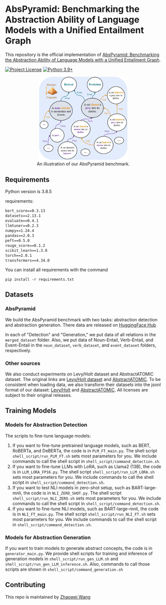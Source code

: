 # AbsPyramid: Benchmarking the Abstraction Ability of Language Models with a Unified Entailment Graph

This repository is the official implementation of 
[AbsPyramid: Benchmarking the Abstraction Ability of Language Models with a Unified Entailment Graph](https://arxiv.org/abs/2311.09174).

[![Project License](https://img.shields.io/badge/Code%20License-Apache_2.0-green.svg)](https://github.com/HKUST-KnowComp/AbsPyramid/blob/main/LICENSE)
[![Python 3.9+](https://img.shields.io/badge/python-3.8+-blue.svg)](https://www.python.org/downloads/release/python-380/)

<div align="center">
    <img src="introduction.jpg" style="width:30vw" alt="Model"/>
    <br>
    <span>An illustration of our AbsPyramid benchmark.</span>
</div>


## Requirements
Python version is 3.8.5

requirements:
```setup
bert_score==0.3.13
datasets==2.13.1
evaluate==0.4.1
llmtuner==0.2.3
numpy==1.24.4
pandas==2.0.3
peft==0.5.0
rouge_score==0.1.2
scikit_learn==1.3.0
torch==2.0.1
transformers==4.34.0
```
You can install all requirements with the command
```
pip install -r requirements.txt
```

## Datasets
### AbsPyramid
We build the AbsPyramid benchmark with two tasks: abstraction detection and abstraction generation.
There data are released on [HuggingFace Hub](https://huggingface.co/datasets/ZhaoweiWang/AbsPyramid)

In each of "Detection" and "Generation," we put data of all relations in the ```merged_dataset``` folder.
Also, we put data of Noun-Entail, Verb-Entail, and Event-Entail in the ```noun_dataset```, ```verb_dataset```,
and ```event_dataset``` folders, respectively.

### Other sources
We also conduct experiments on Levy/Holt dataset and AbstractATOMIC dataset.
The original links are [Levy/Holt dataset](https://github.com/mjhosseini/entgraph_eval) 
and [AbstractATOMIC](https://github.com/HKUST-KnowComp/atomic-conceptualization).
To be consistent when loading data, we also transform their datasets into the jsonl format of
our dataset: [Levy/Holt](https://huggingface.co/datasets/ZhaoweiWang/Levy_Holt_dataset_jsonl) and
[AbstractATOMIC](https://huggingface.co/datasets/ZhaoweiWang/AbstractATOMIC). All licenses are subject to their original releases.

## Training Models
### Models for Abstraction Detection
The scripts to fine-tune language models: 

1. If you want to fine-tune pretrained language models, such as BERT, RoBERTa, and DeBERTa,
the code is in ```PLM_FT_main.py```. The shell script ```shell_script/run_PLM_FT.sh``` sets
most parameters for you. We include commands to call the shell script in ```shell_script/command_detection.sh```.
2. If you want to fine-tune LLMs with LoRA, such as Llama2 (13B), 
the code is in ```LLM_LORA_FP16.py```. The shell script ```shell_script/run_LLM_LORA.sh``` sets
most parameters for you. We include commands to call the shell script in ```shell_script/command_detection.sh```.
3. If you want to test NLI models in zero-shot setup, such as BART-large-mnli, 
the code is in ```NLI_ZERO_SHOT.py```. The shell script ```shell_script/run_NLI_ZERO.sh``` sets
most parameters for you. We include commands to call the shell script in ```shell_script/command_detection.sh```.
4. If you want to fine-tune NLI models, such as BART-large-mnli, 
the code is in ```NLI_FT_main.py```. The shell script ```shell_script/run_NLI_FT.sh``` sets
most parameters for you. We include commands to call the shell script in ```shell_script/command_detection.sh```.

### Models for Abstraction Generation
If you want to train models to generate abstract concepts, the code is in
```generator_main.py```. We provide shell scripts for training and inference of 
generation models in ```shell_script/run_gen_LLM.sh``` and 
```shell_script/run_gen_LLM_inference.sh```. Also, commands to call those
scripts are shown in ```shell_script/command_generation.sh```

## Contributing
This repo is maintained by [Zhaowei Wang](https://zhaowei-wang-nlp.github.io/)